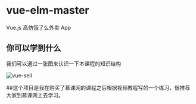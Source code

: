 # vue-elm-master
Vue.js 高仿饿了么外卖 App 

## 你可以学到什么
我们可以通过一张图来认识一下本课程的知识结构

![vue-sell](https://webapp.didistatic.com/static/webapp/shield/vue-sell.png)

##这个项目是我在购买了慕课网的课程之后根据视频教程写的一个练习，很推荐大家到慕课网上去学习。
